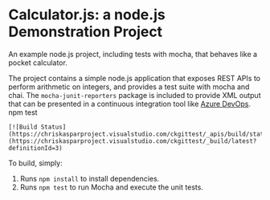 Calculator.js: a node.js Demonstration Project
==============================================
An example node.js project, including tests with mocha, that behaves like
a pocket calculator.

The project contains a simple node.js application that exposes REST APIs
to perform arithmetic on integers, and provides a test suite with mocha
and chai.  The `mocha-junit-reporters` package is included to provide XML
output that can be presented in a continuous integration tool like
[Azure DevOps](https://azure.com/devops).
    npm test
    
    [![Build Status](https://chriskasparproject.visualstudio.com/ckgittest/_apis/build/status/chriskaspar.calculator)](https://chriskasparproject.visualstudio.com/ckgittest/_build/latest?definitionId=3)
To build, simply:

1. Runs `npm install` to install dependencies.
2. Runs `npm test` to run Mocha and execute the unit tests.

